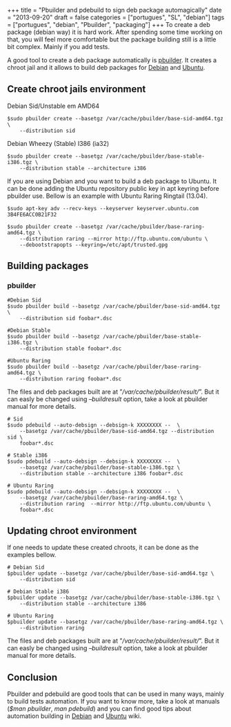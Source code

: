 +++
title = "Pbuilder and pdebuild to sign deb package automagically"
date = "2013-09-20"
draft = false
categories = ["portugues", "SL", "debian"]
tags = ["portugues", "debian", "Pbuilder", "packaging"]
+++
To create a deb package (debian way) it is hard work. After spending
some time working on that, you will feel more comfortable but the
package building still is a little bit complex. Mainly if you add tests.

A good tool to create a deb package automatically is
[pbuilder](http://www.netfort.gr.jp/~dancer/software/pbuilder-doc/pbuilder-doc.html).
It creates a chroot jail and it allows to build deb packages for
[Debian](http://www.debian.org) and [Ubuntu](http://www.ubuntu.com).

Create chroot jails environment
-------------------------------

Debian Sid/Unstable em AMD64
```
$sudo pbuilder create --basetgz /var/cache/pbuilder/base-sid-amd64.tgz \
    --distribution sid
```

Debian Wheezy (Stable) I386 (ia32)
```
$sudo pbuilder create --basetgz /var/cache/pbuilder/base-stable-i386.tgz \
    --distribution stable --architecture i386
```

If you are using Debian and you want to build a deb package to Ubuntu.
It can be done adding the Ubuntu repository public key in apt keyring
before pbuilder use. Bellow is an example with Ubuntu Raring Ringtail
(13.04).

```
$sudo apt-key adv --recv-keys --keyserver keyserver.ubuntu.com 3B4FE6ACC0B21F32

$sudo pbuilder create --basetgz /var/cache/pbuilder/base-raring-amd64.tgz \
    --distribution raring --mirror http://ftp.ubuntu.com/ubuntu \
    --debootstrapopts --keyring=/etc/apt/trusted.gpg
```

Building packages
-----------------

### pbuilder
```
#Debian Sid
$sudo pbuilder build --basetgz /var/cache/pbuilder/base-sid-amd64.tgz \
    --distribution sid foobar*.dsc

#Debian Stable
$sudo pbuilder build --basetgz /var/cache/pbuilder/base-stable-i386.tgz \
    --distribution stable foobar*.dsc

#Ubuntu Raring
$sudo pbuilder build --basetgz /var/cache/pbuilder/base-raring-amd64.tgz \
    --distribution raring foobar*.dsc
```

The files and deb packages built are at ”*/var/cache/pbuilder/result/*”.
But it can easly be changed using *–buildresult* option, take a look at
pbuilder manual for more details.

```
# Sid
$sudo pdebuild --auto-debsign --debsign-k XXXXXXXX --  \
    --basetgz /var/cache/pbuilder/base-sid-amd64.tgz --distribution sid \
    foobar*.dsc

# Stable i386
$sudo pdebuild --auto-debsign --debsign-k XXXXXXXX --  \
    --basetgz /var/cache/pbuilder/base-stable-i386.tgz \
    --distribution stable --architecture i386 foobar*.dsc

# Ubuntu Raring
$sudo pdebuild --auto-debsign --debsign-k XXXXXXXX --  \
    --basetgz /var/cache/pbuilder/base-raring-amd64.tgz \
    --distribution raring  --mirror http://ftp.ubuntu.com/ubuntu \
    foobar*.dsc
```

Updating chroot environment
---------------------------

If one needs to update these created chroots, it can be done as the
examples bellow.

```
# Debian Sid
$pbuilder update --basetgz /var/cache/pbuilder/base-sid-amd64.tgz \
    --distribution sid

# Debian Stable i386
$pbuilder update --basetgz /var/cache/pbuilder/base-stable-i386.tgz \
    --distribution stable --architecture i386

# Ubuntu Raring
$pbuilder update --basetgz /var/cache/pbuilder/base-raring-amd64.tgz \
    --distribution raring
```
The files and deb packages built are at ”*/var/cache/pbuilder/result/*”.
But it can easly be changed using *–buildresult* option, take a look at
pbuilder manual for more details.

Conclusion
----------

Pbuilder and pdebuild are good tools that can be used in many ways,
mainly to build tests automation. If you want to know more, take a look
at manuals (*\$man pbuilder*, *man pdebuild*) and you can find good tips
about automation building in
[Debian](https://wiki.debian.org/PbuilderTricks) and
[Ubuntu](https://wiki.ubuntu.com/PbuilderHowto) wiki.
